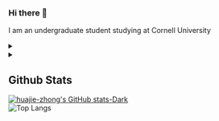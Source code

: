 ### Hi there 👋  
I am an undergraduate student studying at Cornell University
<details><summary></summary>Also a 見習いコーディングの魔術師</details>
<details><summary></summary><b>Sakana!</b><br><img src="https://github.com/huajie-zhong/huajie-zhong/blob/main/assets/Sakana.gif"><br>credits: 大伏アオ </details>

## Github Stats
[![huajie-zhong's GitHub stats-Dark](https://github-readme-stats-delta-puce-46.vercel.app/api?username=huajie-zhong&rank_icon=github&show_icons=true&theme=tokyonight#gh-dark-mode-only)](https://github.com/huajie-zhong/github-readme-stats#gh-dark-mode-only) <br>
![Top Langs](https://github-readme-stats.vercel.app/api/top-langs/?username=huajie-zhong&theme=tokyonight&show_icons=true&layout=compact&langs_count=3)

<!--
**huajie-zhong/huajie-zhong** is a ✨ _special_ ✨ repository because its `README.md` (this file) appears on your GitHub profile.

Here are some ideas to get you started:

- 🔭 I’m currently working on ...
- 🌱 I’m currently learning ...
- 👯 I’m looking to collaborate on ...
- 🤔 I’m looking for help with ...
- 💬 Ask me about ...
- 📫 How to reach me: ...
- 😄 Pronouns: ...
- ⚡ Fun fact: ...
-->
